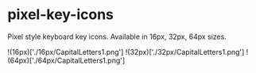 # pixel-key-icons
Pixel style keyboard key icons. Available in 16px, 32px, 64px sizes.

!(16px)['./16px/CapitalLetters1.png']
!(32px)['./32px/CapitalLetters1.png']
!(64px)['./64px/CapitalLetters1.png']
